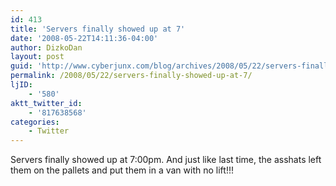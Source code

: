 ```yaml
---
id: 413
title: 'Servers finally showed up at 7'
date: '2008-05-22T14:11:36-04:00'
author: DizkoDan
layout: post
guid: 'http://www.cyberjunx.com/blog/archives/2008/05/22/servers-finally-showed-up-at-7/'
permalink: /2008/05/22/servers-finally-showed-up-at-7/
ljID:
    - '580'
aktt_twitter_id:
    - '817638568'
categories:
    - Twitter
---
```


Servers finally showed up at 7:00pm. And just like last time, the asshats left them on the pallets and put them in a van with no lift!!!